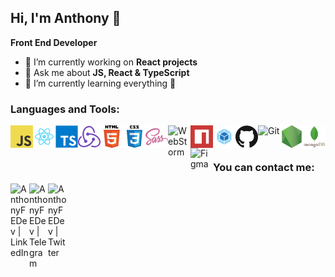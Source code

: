 ## Hi, I'm Anthony 👋


**Front End Developer**

- 🔭 I’m currently working on **React projects**
- 💬 Ask me about **JS, React & TypeScript**
- 🌱 I’m currently learning everything 🤣


### Languages and Tools:

<img align="left" alt="JavaScript" width="36px" src="https://raw.githubusercontent.com/github/explore/80688e429a7d4ef2fca1e82350fe8e3517d3494d/topics/javascript/javascript.png" />
<img align="left" alt="React" width="36px" src="https://raw.githubusercontent.com/github/explore/80688e429a7d4ef2fca1e82350fe8e3517d3494d/topics/react/react.png" />
<img align="left" alt="TypeScript" width="36px" src="https://raw.githubusercontent.com/devicons/devicon/master/icons/typescript/typescript-original.svg" />
<img align="left" alt="Redux" width="36px" src="https://raw.githubusercontent.com/devicons/devicon/master/icons/redux/redux-original.svg" />
<img align="left" alt="HTML5" width="36px" src="https://raw.githubusercontent.com/github/explore/80688e429a7d4ef2fca1e82350fe8e3517d3494d/topics/html/html.png" />
<img align="left" alt="CSS3" width="36px" src="https://raw.githubusercontent.com/github/explore/80688e429a7d4ef2fca1e82350fe8e3517d3494d/topics/css/css.png" />
<img align="left" alt="Sass" width="36px" src="https://raw.githubusercontent.com/github/explore/80688e429a7d4ef2fca1e82350fe8e3517d3494d/topics/sass/sass.png" />
<img align="left" alt="WebStorm" width="36px" src="https://upload.wikimedia.org/wikipedia/commons/thumb/c/c0/WebStorm_Icon.svg/512px-WebStorm_Icon.svg.png" />
<img align="left" alt="NPM" width="36px" src="https://raw.githubusercontent.com/github/explore/80688e429a7d4ef2fca1e82350fe8e3517d3494d/topics/npm/npm.png" />
<img align="left" alt="Webpack" width="36px" src="https://raw.githubusercontent.com/github/explore/80688e429a7d4ef2fca1e82350fe8e3517d3494d/topics/webpack/webpack.png" />
<img align="left" alt="GitHub" width="36px" src="https://raw.githubusercontent.com/github/explore/78df643247d429f6cc873026c0622819ad797942/topics/github/github.png" />
<img align="left" alt="Git" width="36px" src="https://www.vectorlogo.zone/logos/git-scm/git-scm-icon.svg" />
<img align="left" alt="Node.js" width="36px" src="https://raw.githubusercontent.com/github/explore/80688e429a7d4ef2fca1e82350fe8e3517d3494d/topics/nodejs/nodejs.png" />
<img align="left" alt="MongoDB" width="36px" src="https://raw.githubusercontent.com/devicons/devicon/master/icons/mongodb/mongodb-original-wordmark.svg" />
<img align="left" alt="Figma" width="36px" src="https://www.vectorlogo.zone/logos/figma/figma-icon.svg" />

<br />
<br />


### You can contact me:

[<img align="left" alt="AnthonyFEDev | LinkedIn" width="30px" src="https://upload.wikimedia.org/wikipedia/commons/thumb/e/e9/Linkedin_icon.svg/1200px-Linkedin_icon.svg.png" />][linkedin]
[<img align="left" alt="AnthonyFEDev | Telegram" width="30px" src="https://web.telegram.org/img/logo_share.png" />][telegram]
[<img align="left" alt="AnthonyFEDev | Twitter" width="30px" src="https://cdn.cms-twdigitalassets.com/content/dam/help-twitter/twitter_logo_blue.png.twimg.768.png" />][twitter]

<br />




[twitter]: https://twitter.com/AnthonyFeDev
[linkedin]: https://www.linkedin.com/in/anton-fedorenko-269b92b3/
[telegram]: https://t.me/AnthonyFedorenko
